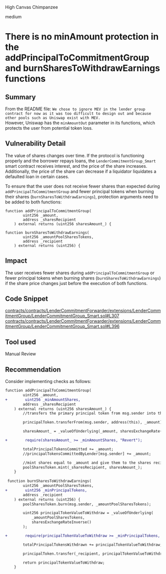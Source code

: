 High Canvas Chimpanzee

medium

# There is no minAmount protection in the addPrincipalToCommitmentGroup and burnSharesToWithdrawEarnings functions

## Summary
From the README file:
`We chose to ignore MEV in the lender group contract for now as it was too difficult to design out and because other pools such as Uniswap exist with MEV.`  
However, Uniswap has the `minAmountOut` parameter in its functions, which protects the user from potential token loss.

## Vulnerability Detail
The value of shares changes over time. If the protocol is functioning properly and the borrower repays loans, the `LenderCommitmentGroup_Smart` smart contract receives interest, and the price of the share increases. Additionally, the price of the share can decrease if a liquidator liquidates a defaulted loan in certain cases.


To ensure that the user does not receive fewer shares than expected during `addPrincipalToCommitmentGroup` and fewer principal tokens when burning their shares (`burnSharesToWithdrawEarnings`), protection arguments need to be added to both functions:
```solidity
function addPrincipalToCommitmentGroup(
        uint256 _amount,
        address _sharesRecipient
    ) external returns (uint256 sharesAmount_) {
    
function burnSharesToWithdrawEarnings(
        uint256 _amountPoolSharesTokens,
        address _recipient
    ) external returns (uint256) {    
```

## Impact
The user receives fewer shares during `addPrincipalToCommitmentGroup` or fewer principal tokens when burning shares (`burnSharesToWithdrawEarnings`) if the share price changes just before the execution of both functions.

## Code Snippet
[contracts/contracts/LenderCommitmentForwarder/extensions/LenderCommitmentGroup/LenderCommitmentGroup_Smart.sol#L307](https://github.com/sherlock-audit/2024-04-teller-finance/blob/main/teller-protocol-v2-audit-2024/packages/contracts/contracts/LenderCommitmentForwarder/extensions/LenderCommitmentGroup/LenderCommitmentGroup_Smart.sol#L307)
[contracts/contracts/LenderCommitmentForwarder/extensions/LenderCommitmentGroup/LenderCommitmentGroup_Smart.sol#L396](https://github.com/sherlock-audit/2024-04-teller-finance/blob/main/teller-protocol-v2-audit-2024/packages/contracts/contracts/LenderCommitmentForwarder/extensions/LenderCommitmentGroup/LenderCommitmentGroup_Smart.sol#L396)

## Tool used

Manual Review

## Recommendation
Consider implementing checks as follows:
```diff
function addPrincipalToCommitmentGroup(
        uint256 _amount,
+        uint256 _minAmountShares,
        address _sharesRecipient
    ) external returns (uint256 sharesAmount_) {
        //transfers the primary principal token from msg.sender into this contract escrow

        principalToken.transferFrom(msg.sender, address(this), _amount);

        sharesAmount_ = _valueOfUnderlying(_amount, sharesExchangeRate());

+        require(sharesAmount_ >= _minAmountShares, "Revert");

        totalPrincipalTokensCommitted += _amount;
        //principalTokensCommittedByLender[msg.sender] += _amount;

        //mint shares equal to _amount and give them to the shares recipient !!!
        poolSharesToken.mint(_sharesRecipient, sharesAmount_);
    }
    
 function burnSharesToWithdrawEarnings(
        uint256 _amountPoolSharesTokens,
+        uint256 _minPrincipalTokens,
        address _recipient
    ) external returns (uint256) {
        poolSharesToken.burn(msg.sender, _amountPoolSharesTokens);

        uint256 principalTokenValueToWithdraw = _valueOfUnderlying(
            _amountPoolSharesTokens,
            sharesExchangeRateInverse()
        );

+        require(principalTokenValueToWithdraw >= _minPrincipalTokens, "Revert");

        totalPrincipalTokensWithdrawn += principalTokenValueToWithdraw;

        principalToken.transfer(_recipient, principalTokenValueToWithdraw);

        return principalTokenValueToWithdraw;
    }   
```
